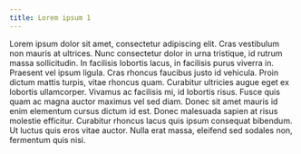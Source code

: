 ```yaml
---
title: Lorem ipsum 1
---
```


Lorem ipsum dolor sit amet, consectetur adipiscing elit. Cras vestibulum non mauris at ultrices. Nunc consectetur dolor in urna tristique, id rutrum massa sollicitudin. In facilisis lobortis lacus, in facilisis purus viverra in. Praesent vel ipsum ligula. Cras rhoncus faucibus justo id vehicula. Proin dictum mattis turpis, vitae rhoncus quam. Curabitur ultricies augue eget ex lobortis ullamcorper. Vivamus ac facilisis mi, id lobortis risus. Fusce quis quam ac magna auctor maximus vel sed diam. Donec sit amet mauris id enim elementum cursus dictum id est. Donec malesuada sapien at risus molestie efficitur. Curabitur rhoncus lacus quis ipsum consequat bibendum. Ut luctus quis eros vitae auctor. Nulla erat massa, eleifend sed sodales non, fermentum quis nisi.
